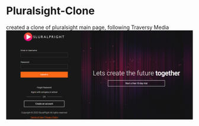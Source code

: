 # Pluralsight-Clone
created a clone of pluralsight main page, following Traversy Media
![](Capture.PNG)
